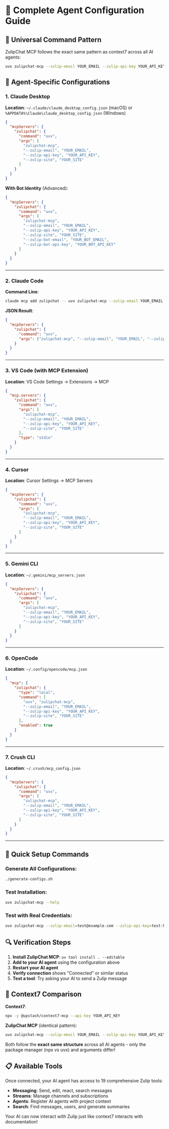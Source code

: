 # 🤖 Complete Agent Configuration Guide

## 🎯 **Universal Command Pattern**

ZulipChat MCP follows the exact same pattern as context7 across all AI agents:

```bash
uvx zulipchat-mcp --zulip-email YOUR_EMAIL --zulip-api-key YOUR_API_KEY --zulip-site YOUR_SITE
```

## 🔧 **Agent-Specific Configurations**

### **1. Claude Desktop**

**Location**: `~/.claude/claude_desktop_config.json` (macOS) or `%APPDATA%\Claude\claude_desktop_config.json` (Windows)

```json
{
  "mcpServers": {
    "zulipchat": {
      "command": "uvx",
      "args": [
        "zulipchat-mcp",
        "--zulip-email", "YOUR_EMAIL",
        "--zulip-api-key", "YOUR_API_KEY", 
        "--zulip-site", "YOUR_SITE"
      ]
    }
  }
}
```

**With Bot Identity** (Advanced):
```json
{
  "mcpServers": {
    "zulipchat": {
      "command": "uvx",
      "args": [
        "zulipchat-mcp",
        "--zulip-email", "YOUR_EMAIL",
        "--zulip-api-key", "YOUR_API_KEY",
        "--zulip-site", "YOUR_SITE",
        "--zulip-bot-email", "YOUR_BOT_EMAIL",
        "--zulip-bot-api-key", "YOUR_BOT_API_KEY"
      ]
    }
  }
}
```

---

### **2. Claude Code**

**Command Line**:
```bash
claude mcp add zulipchat -- uvx zulipchat-mcp --zulip-email YOUR_EMAIL --zulip-api-key YOUR_API_KEY --zulip-site YOUR_SITE
```

**JSON Result**:
```json
{
  "mcpServers": {
    "zulipchat": {
      "command": "uvx",
      "args": ["zulipchat-mcp", "--zulip-email", "YOUR_EMAIL", "--zulip-api-key", "YOUR_API_KEY", "--zulip-site", "YOUR_SITE"]
    }
  }
}
```

---

### **3. VS Code (with MCP Extension)**

**Location**: VS Code Settings → Extensions → MCP

```json
{
  "mcp.servers": {
    "zulipchat": {
      "command": "uvx",
      "args": [
        "zulipchat-mcp",
        "--zulip-email", "YOUR_EMAIL",
        "--zulip-api-key", "YOUR_API_KEY",
        "--zulip-site", "YOUR_SITE"
      ],
      "type": "stdio"
    }
  }
}
```

---

### **4. Cursor**

**Location**: Cursor Settings → MCP Servers

```json
{
  "mcpServers": {
    "zulipchat": {
      "command": "uvx",
      "args": [
        "zulipchat-mcp", 
        "--zulip-email", "YOUR_EMAIL",
        "--zulip-api-key", "YOUR_API_KEY",
        "--zulip-site", "YOUR_SITE"
      ]
    }
  }
}
```

---

### **5. Gemini CLI**

**Location**: `~/.gemini/mcp_servers.json`

```json
{
  "mcpServers": {
    "zulipchat": {
      "command": "uvx",
      "args": [
        "zulipchat-mcp",
        "--zulip-email", "YOUR_EMAIL", 
        "--zulip-api-key", "YOUR_API_KEY",
        "--zulip-site", "YOUR_SITE"
      ]
    }
  }
}
```

---

### **6. OpenCode**

**Location**: `~/.config/opencode/mcp.json`

```json
{
  "mcp": {
    "zulipchat": {
      "type": "local",
      "command": [
        "uvx", "zulipchat-mcp",
        "--zulip-email", "YOUR_EMAIL",
        "--zulip-api-key", "YOUR_API_KEY", 
        "--zulip-site", "YOUR_SITE"
      ],
      "enabled": true
    }
  }
}
```

---

### **7. Crush CLI**

**Location**: `~/.crush/mcp_config.json`

```json
{
  "mcpServers": {
    "zulipchat": {
      "command": "uvx",
      "args": [
        "zulipchat-mcp",
        "--zulip-email", "YOUR_EMAIL",
        "--zulip-api-key", "YOUR_API_KEY",
        "--zulip-site", "YOUR_SITE"  
      ]
    }
  }
}
```

---

## 🚀 **Quick Setup Commands**

### **Generate All Configurations**:
```bash
./generate-configs.sh
```

### **Test Installation**:
```bash
uvx zulipchat-mcp --help
```

### **Test with Real Credentials**:
```bash
uvx zulipchat-mcp --zulip-email=test@example.com --zulip-api-key=test-key --zulip-site=https://test.zulipchat.com
```

## 🔍 **Verification Steps**

1. **Install ZulipChat MCP**: `uv tool install . --editable`
2. **Add to your AI agent** using the configuration above
3. **Restart your AI agent**
4. **Verify connection** shows "Connected" or similar status
5. **Test a tool**: Try asking your AI to send a Zulip message

## 🎯 **Context7 Comparison**

**Context7**:
```bash
npx -y @upstash/context7-mcp --api-key YOUR_API_KEY
```

**ZulipChat MCP** (identical pattern):
```bash
uvx zulipchat-mcp --zulip-email YOUR_EMAIL --zulip-api-key YOUR_API_KEY --zulip-site YOUR_SITE
```

Both follow the **exact same structure** across all AI agents - only the package manager (npx vs uvx) and arguments differ!

## 📋 **Available Tools**

Once connected, your AI agent has access to 19 comprehensive Zulip tools:

- **Messaging**: Send, edit, react, search messages
- **Streams**: Manage channels and subscriptions  
- **Agents**: Register AI agents with project context
- **Search**: Find messages, users, and generate summaries

Your AI can now interact with Zulip just like context7 interacts with documentation!